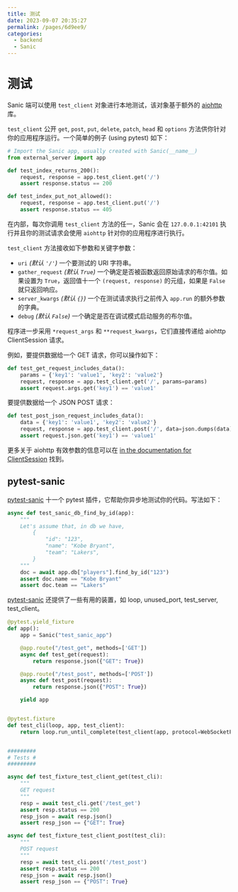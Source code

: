 ```yaml
---
title: 测试
date: 2023-09-07 20:35:27
permalink: /pages/6d9ee9/
categories:
  - backend
  - Sanic
---
```

# 测试

Sanic 端可以使用 `test_client` 对象进行本地测试，该对象基于额外的 [aiohttp](https://aiohttp.readthedocs.io/en/stable/)
库。

`test_client` 公开 `get`, `post`, `put`, `delete`, `patch`, `head` 和 `options` 方法供你针对你的应用程序运行。一个简单的例子 (using pytest) 如下：

```python
# Import the Sanic app, usually created with Sanic(__name__)
from external_server import app

def test_index_returns_200():
    request, response = app.test_client.get('/')
    assert response.status == 200

def test_index_put_not_allowed():
    request, response = app.test_client.put('/')
    assert response.status == 405
```

在内部，每次你调用 `test_client` 方法的任一，Sanic 会在 `127.0.0.1:42101` 执行并且你的测试请求会使用 `aiohttp` 针对你的应用程序进行执行。

`test_client` 方法接收如下参数和关键字参数：

- `uri` _(默认 `'/'`)_ 一个要测试的 URI 字符串。
- `gather_request` _(默认 `True`)_ 一个确定是否被函数返回原始请求的布尔值。如果设置为 `True`，返回值十一个 `(request, response)` 的元组，如果是 `False` 就只返回响应。
- `server_kwargs` _(默认 `{}`)_ 一个在测试请求执行之前传入 `app.run` 的额外参数的字典。
- `debug` _(默认 `False`)_ 一个确定是否在调试模式启动服务的布尔值。

程序进一步采用 `*request_args` 和 `**request_kwargs`，它们直接传递给 aiohttp ClientSession 请求。

例如，要提供数据给一个 GET 请求，你可以操作如下：

```python
def test_get_request_includes_data():
    params = {'key1': 'value1', 'key2': 'value2'}
    request, response = app.test_client.get('/', params=params)
    assert request.args.get('key1') == 'value1'
```

要提供数据给一个 JSON POST 请求：

```python
def test_post_json_request_includes_data():
    data = {'key1': 'value1', 'key2': 'value2'}
    request, response = app.test_client.post('/', data=json.dumps(data))
    assert request.json.get('key1') == 'value1'
```

更多关于 aiohttp 有效参数的信息可以在
[in the documentation for ClientSession](https://aiohttp.readthedocs.io/en/stable/client_reference.html#client-session) 找到。

## pytest-sanic

[pytest-sanic](https://github.com/yunstanford/pytest-sanic) 十一个 pytest 插件，它帮助你异步地测试你的代码。写法如下：

```python
async def test_sanic_db_find_by_id(app):
    """
    Let's assume that, in db we have,
        {
            "id": "123",
            "name": "Kobe Bryant",
            "team": "Lakers",
        }
    """
    doc = await app.db["players"].find_by_id("123")
    assert doc.name == "Kobe Bryant"
    assert doc.team == "Lakers"
```

[pytest-sanic](https://github.com/yunstanford/pytest-sanic) 还提供了一些有用的装置，如 loop, unused_port,
test_server, test_client。

```python
@pytest.yield_fixture
def app():
    app = Sanic("test_sanic_app")

    @app.route("/test_get", methods=['GET'])
    async def test_get(request):
        return response.json({"GET": True})

    @app.route("/test_post", methods=['POST'])
    async def test_post(request):
        return response.json({"POST": True})

    yield app


@pytest.fixture
def test_cli(loop, app, test_client):
    return loop.run_until_complete(test_client(app, protocol=WebSocketProtocol))


#########
# Tests #
#########

async def test_fixture_test_client_get(test_cli):
    """
    GET request
    """
    resp = await test_cli.get('/test_get')
    assert resp.status == 200
    resp_json = await resp.json()
    assert resp_json == {"GET": True}

async def test_fixture_test_client_post(test_cli):
    """
    POST request
    """
    resp = await test_cli.post('/test_post')
    assert resp.status == 200
    resp_json = await resp.json()
    assert resp_json == {"POST": True}
```
